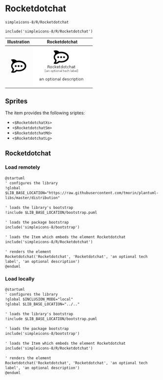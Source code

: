 # Rocketdotchat


```text
simpleicons-8/R/Rocketdotchat
```

```text
include('simpleicons-8/R/Rocketdotchat')
```



| Illustration | Rocketdotchat |
| :---: | :---: |
| ![illustration for Illustration](../../simpleicons-8/R/Rocketdotchat.png) | ![illustration for Rocketdotchat](../../simpleicons-8/R/Rocketdotchat.Local.png) |



## Sprites
The item provides the following sriptes:

- `<$RocketdotchatXs>`
- `<$RocketdotchatSm>`
- `<$RocketdotchatMd>`
- `<$RocketdotchatLg>`





## Rocketdotchat

### Load remotely
```plantuml
@startuml
' configures the library
!global $LIB_BASE_LOCATION="https://raw.githubusercontent.com/tmorin/plantuml-libs/master/distribution"

' loads the library's bootstrap
!include $LIB_BASE_LOCATION/bootstrap.puml

' loads the package bootstrap
include('simpleicons-8/bootstrap')

' loads the Item which embeds the element Rocketdotchat
include('simpleicons-8/R/Rocketdotchat')

' renders the element
Rocketdotchat('Rocketdotchat', 'Rocketdotchat', 'an optional tech label', 'an optional description')
@enduml
```

### Load locally
```plantuml
@startuml
' configures the library
!global $INCLUSION_MODE="local"
!global $LIB_BASE_LOCATION="../.."

' loads the library's bootstrap
!include $LIB_BASE_LOCATION/bootstrap.puml

' loads the package bootstrap
include('simpleicons-8/bootstrap')

' loads the Item which embeds the element Rocketdotchat
include('simpleicons-8/R/Rocketdotchat')

' renders the element
Rocketdotchat('Rocketdotchat', 'Rocketdotchat', 'an optional tech label', 'an optional description')
@enduml
```

